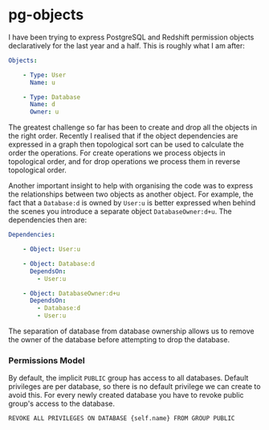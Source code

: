# pg-objects

I have been trying to express PostgreSQL and Redshift permission objects declaratively 
for the last year and a half. This is roughly what I am after: 

```yaml
Objects:

    - Type: User
      Name: u

    - Type: Database
      Name: d
      Owner: u
```

The greatest challenge so far has been to create and drop all the objects in the right
order. Recently I realised that if the object dependencies are expressed 
in a graph then topological sort can be used to calculate the order the operations.
For create operations we process objects in topological order, and for drop operations we
process them in reverse topological order.

Another important insight to help with organising the code was to express 
the relationships between two objects as another object. For example, the fact that
a `Database:d` is owned by `User:u` is better expressed when behind the scenes
you introduce a separate object `DatabaseOwner:d+u`. The dependencies then are:

```yaml
Dependencies:

    - Object: User:u

    - Object: Database:d
      DependsOn:
        - User:u

    - Object: DatabaseOwner:d+u
      DependsOn:
        - Database:d
        - User:u

```

The separation of database from database ownership allows us to remove the owner of the database
before attempting to drop the database.


### Permissions Model

By default, the implicit `PUBLIC` group has access to all databases. Default privileges 
are per database, so there is no default privilege we can create to avoid this. For every newly
created database you have to revoke public group's access to the database.
  
    REVOKE ALL PRIVILEGES ON DATABASE {self.name} FROM GROUP PUBLIC
